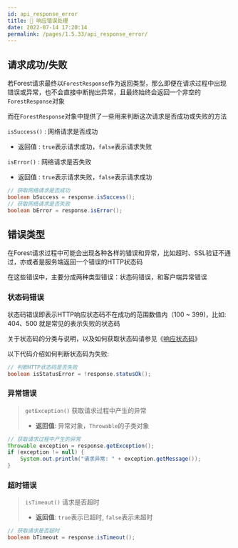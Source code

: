 ```yaml
---
id: api_response_error
title: 🏥 响应错误处理
date: 2022-07-14 17:20:14
permalink: /pages/1.5.33/api_response_error/
---
```


## 请求成功/失败

若Forest请求最终以`ForestResponse`作为返回类型，那么即便在请求过程中出现错误或异常，也不会直接中断抛出异常，且最终始终会返回一个非空的`ForestResponse`对象

而在`ForestResponse`对象中提供了一些用来判断这次请求是否成功或失败的方法

`isSuccess()` : 网络请求是否成功

- 返回值 : `true`表示请求成功，`false`表示请求失败

`isError()` : 网络请求是否失败

- 返回值 : `true`表示请求失败，`false`表示请求成功

```java
// 获取网络请求是否成功
boolean bSuccess = response.isSuccess();
// 获取网络请求是否失败
boolean bError = response.isError();
```



## 错误类型

在Forest请求过程中可能会出现各种各样的错误和异常，比如超时、SSL验证不通过，亦或者是服务端返回一个错误的HTTP状态码

在这些错误中，主要分成两种类型错误：状态码错误，和客户端异常错误

### 状态码错误

状态码错误即表示HTTP响应状态码不在成功的范围数值内（100 ~ 399)，比如: 404、500 就是常见的表示失败的状态码

关于状态码的分类与说明，以及如何获取状态码请参见《[响应状态码](/pages/1.5.33/api_response_status/)》

以下代码介绍如何判断状态码为失败:

```java
// 判断HTTP状态码是否失败
boolean isStatusError = !response.statusOk();
```

### 异常错误

> `getException()` 获取请求过程中产生的异常
>
>- <b>返回值</b>: 异常对象，`Throwable`的子类对象

```java
// 获取请求过程中产生的异常
Throwable exception = response.getException();
if (exception != null) {
    System.out.println("请求异常: " + exception.getMessage());    
}
``` 

### 超时错误

> `isTimeout()` 请求是否超时
>
>- <b>返回值</b>: `true`表示已超时, `false`表示未超时

```java
// 获取请求是否超时
boolean bTimeout = response.isTimeout();
``` 
